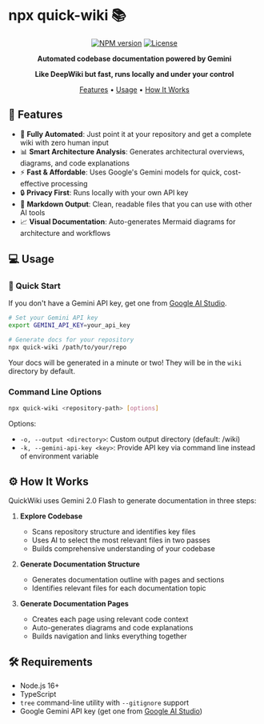 # npx quick-wiki 📚

<div align="center">

[![NPM version](https://img.shields.io/npm/v/quick-wiki.svg)](https://www.npmjs.com/package/quick-wiki)
[![License](https://img.shields.io/badge/license-MIT-blue.svg)](LICENSE)

**Automated codebase documentation powered by Gemini**

**Like DeepWiki but fast, runs locally and under your control**

[Features](#-features) • [Usage](#-usage) • [How It Works](#-how-it-works)

</div>

## 🚀 Features

- 🤖 **Fully Automated**: Just point it at your repository and get a complete wiki with zero human input
- 📊 **Smart Architecture Analysis**: Generates architectural overviews, diagrams, and code explanations
- ⚡ **Fast & Affordable**: Uses Google's Gemini models for quick, cost-effective processing
- 🔒 **Privacy First**: Runs locally with your own API key
- 📝 **Markdown Output**: Clean, readable files that you can use with other AI tools
- 📈 **Visual Documentation**: Auto-generates Mermaid diagrams for architecture and workflows

## 💻 Usage

### 🏃 Quick Start

If you don't have a Gemini API key, get one from [Google AI Studio](https://aistudio.google.com/app/apikey).

```bash
# Set your Gemini API key
export GEMINI_API_KEY=your_api_key

# Generate docs for your repository
npx quick-wiki /path/to/your/repo
```

Your docs will be generated in a minute or two! They will be in the `wiki` directory by default.

### Command Line Options

```bash
npx quick-wiki <repository-path> [options]
```

Options:

- `-o, --output <directory>`: Custom output directory (default: <repository-path>/wiki)
- `-k, --gemini-api-key <key>`: Provide API key via command line instead of environment variable

## ⚙️ How It Works

QuickWiki uses Gemini 2.0 Flash to generate documentation in three steps:

1. **Explore Codebase**

   - Scans repository structure and identifies key files
   - Uses AI to select the most relevant files in two passes
   - Builds comprehensive understanding of your codebase

2. **Generate Documentation Structure**

   - Generates documentation outline with pages and sections
   - Identifies relevant files for each documentation topic

3. **Generate Documentation Pages**
   - Creates each page using relevant code context
   - Auto-generates diagrams and code explanations
   - Builds navigation and links everything together

## 🛠️ Requirements

- Node.js 16+
- TypeScript
- `tree` command-line utility with `--gitignore` support
- Google Gemini API key (get one from [Google AI Studio](https://aistudio.google.com/app/apikey))
